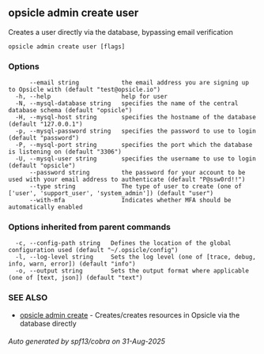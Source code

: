 ## opsicle admin create user

Creates a user directly via the database, bypassing email verification

```
opsicle admin create user [flags]
```

### Options

```
      --email string            the email address you are signing up to Opsicle with (default "test@opsicle.io")
  -h, --help                    help for user
  -N, --mysql-database string   specifies the name of the central database schema (default "opsicle")
  -H, --mysql-host string       specifies the hostname of the database (default "127.0.0.1")
  -p, --mysql-password string   specifies the password to use to login (default "password")
  -P, --mysql-port string       specifies the port which the database is listening on (default "3306")
  -U, --mysql-user string       specifies the username to use to login (default "opsicle")
      --password string         the password for your account to be used with your email address to authenticate (default "P@ssw0rd!!")
      --type string             The type of user to create (one of ['user', 'support_user', 'system_admin']) (default "user")
      --with-mfa                Indicates whether MFA should be automatically enabled
```

### Options inherited from parent commands

```
  -c, --config-path string   Defines the location of the global configuration used (default "~/.opsicle/config")
  -l, --log-level string     Sets the log level (one of [trace, debug, info, warn, error]) (default "info")
  -o, --output string        Sets the output format where applicable (one of [text, json]) (default "text")
```

### SEE ALSO

* [opsicle admin create](cli/opsicle_admin_create.md)	 - Creates/creates resources in Opsicle via the database directly

###### Auto generated by spf13/cobra on 31-Aug-2025
